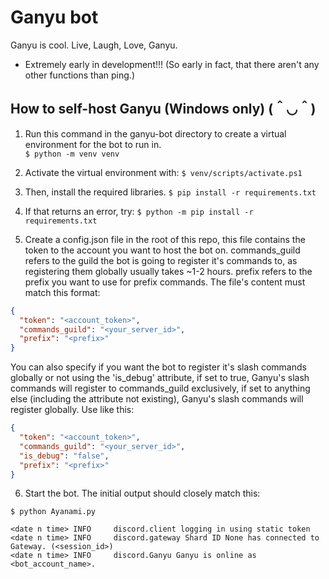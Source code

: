 # Ganyu bot
Ganyu is cool. Live, Laugh, Love, Ganyu.

- Extremely early in development!!! (So early in fact, that there aren't any other functions than ping.)

## How to self-host Ganyu (Windows only) (＾◡＾)

1. Run this command in the ganyu-bot directory to create a virtual environment for the bot to run in.  
`$ python -m venv venv`

2. Activate the virtual environment with:
`$ venv/scripts/activate.ps1`

3. Then, install the required libraries.
`$ pip install -r requirements.txt`

4. If that returns an error, try:
`$ python -m pip install -r requirements.txt`

5. Create a config.json file in the root of this repo, this file contains the token to the account you want to host the bot on. commands_guild refers to the guild the bot is going to register it's commands to, as registering them globally usually takes ~1-2 hours. prefix refers to the prefix you want to use for prefix commands. The file's content must match this format:
```json
{
  "token": "<account_token>",
  "commands_guild": "<your_server_id>",
  "prefix": "<prefix>"
}
```
You can also specify if you want the bot to register it's slash commands globally or not using the 'is_debug' attribute, if set to true, Ganyu's slash commands will register to commands_guild exclusively, if set to anything else (including the attribute not existing), Ganyu's slash commands will register globally. Use like this:
```json
{
  "token": "<account_token>",
  "commands_guild": "<your_server_id>",
  "is_debug": "false",
  "prefix": "<prefix>"
}
```

6. Start the bot. The initial output should closely match this:
```
$ python Ayanami.py

<date n time> INFO     discord.client logging in using static token
<date n time> INFO     discord.gateway Shard ID None has connected to Gateway. (<session_id>)
<date n time> INFO     discord.Ganyu Ganyu is online as <bot_account_name>.
```
